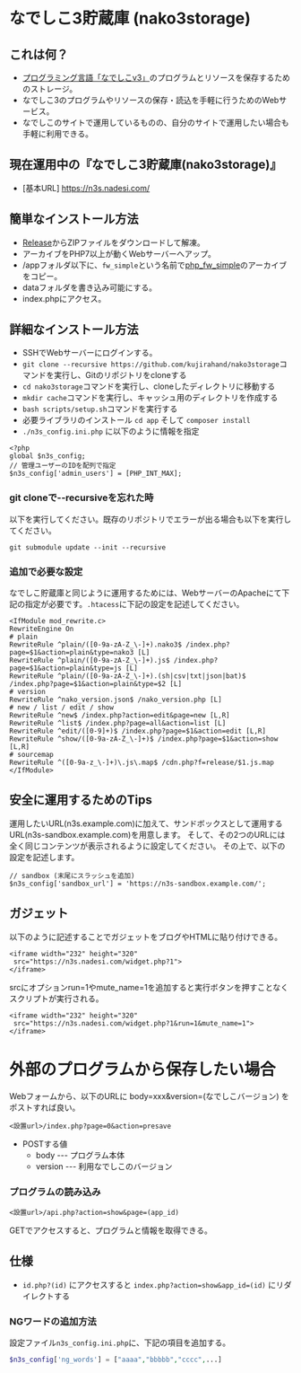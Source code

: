 # なでしこ3貯蔵庫 (nako3storage)

## これは何？

 - [プログラミング言語「なでしこv3」](https://nadesi.com)のプログラムとリソースを保存するためのストレージ。
 - なでしこ3のプログラムやリソースの保存・読込を手軽に行うためのWebサービス。
 - なでしこのサイトで運用しているものの、自分のサイトで運用したい場合も手軽に利用できる。

## 現在運用中の『なでしこ3貯蔵庫(nako3storage)』

 - [基本URL] https://n3s.nadesi.com/

## 簡単なインストール方法

 - [Release](https://github.com/kujirahand/nako3storage/releases)からZIPファイルをダウンロードして解凍。
 - アーカイブをPHP7以上が動くWebサーバーへアップ。
 - /appフォルダ以下に、`fw_simple`という名前で[php_fw_simple](https://github.com/kujirahand/php_fw_simple)のアーカイブをコピー。
 - dataフォルダを書き込み可能にする。
 - index.phpにアクセス。

## 詳細なインストール方法

 - SSHでWebサーバーにログインする。
 - `git clone --recursive https://github.com/kujirahand/nako3storage`コマンドを実行し、Gitのリポジトリをcloneする
 - `cd nako3storage`コマンドを実行し、cloneしたディレクトリに移動する
 - `mkdir cache`コマンドを実行し、キャッシュ用のディレクトリを作成する
 - `bash scripts/setup.sh`コマンドを実行する
 - 必要ライブラリのインストール `cd app` そして `composer install`
 - `./n3s_config.ini.php` に以下のように情報を指定

```
<?php
global $n3s_config;
// 管理ユーザーのIDを配列で指定
$n3s_config['admin_users'] = [PHP_INT_MAX];
```

### git cloneで--recursiveを忘れた時

以下を実行してください。既存のリポジトリでエラーが出る場合も以下を実行してください。

```
git submodule update --init --recursive
```

### 追加で必要な設定

なでしこ貯蔵庫と同じように運用するためには、WebサーバーのApacheにて下記の指定が必要です。`.htacess`に下記の設定を記述してください。

```
<IfModule mod_rewrite.c>
RewriteEngine On
# plain
RewriteRule ^plain/([0-9a-zA-Z_\-]+).nako3$ /index.php?page=$1&action=plain&type=nako3 [L]
RewriteRule ^plain/([0-9a-zA-Z_\-]+).js$ /index.php?page=$1&action=plain&type=js [L]
RewriteRule ^plain/([0-9a-zA-Z_\-]+).(sh|csv|txt|json|bat)$ /index.php?page=$1&action=plain&type=$2 [L]
# version
RewriteRule ^nako_version.json$ /nako_version.php [L]
# new / list / edit / show
RewriteRule ^new$ /index.php?action=edit&page=new [L,R]
RewriteRule ^list$ /index.php?page=all&action=list [L]
RewriteRule ^edit/([0-9]+)$ /index.php?page=$1&action=edit [L,R]
RewriteRule ^show/([0-9a-zA-Z_\-]+)$ /index.php?page=$1&action=show [L,R]
# sourcemap
RewriteRule ^([0-9a-z_\-]+)\.js\.map$ /cdn.php?f=release/$1.js.map
</IfModule>
```

## 安全に運用するためのTips

運用したいURL(n3s.example.com)に加えて、サンドボックスとして運用するURL(n3s-sandbox.example.com)を用意します。
そして、その2つのURLには全く同じコンテンツが表示されるように設定してください。
その上で、以下の設定を記述します。

```
// sandbox (末尾にスラッシュを追加)
$n3s_config['sandbox_url'] = 'https://n3s-sandbox.example.com/';
```


## ガジェット

以下のように記述することでガジェットをブログやHTMLに貼り付けできる。

 ```
 <iframe width="232" height="320"
  src="https://n3s.nadesi.com/widget.php?1">
</iframe>
 ```

srcにオプションrun=1やmute_name=1を追加すると実行ボタンを押すことなくスクリプトが実行される。

 ```
 <iframe width="232" height="320"
  src="https://n3s.nadesi.com/widget.php?1&run=1&mute_name=1">
</iframe>
 ```


# 外部のプログラムから保存したい場合

Webフォームから、以下のURLに body=xxx&version=(なでしこバージョン) をポストすれば良い。

```
<設置url>/index.php?page=0&action=presave
```
 - POSTする値
   - body --- プログラム本体
   - version --- 利用なでしこのバージョン


### プログラムの読み込み

```
<設置url>/api.php?action=show&page=(app_id)
```

GETでアクセスすると、プログラムと情報を取得できる。

## 仕様

- `id.php?(id)` にアクセスすると `index.php?action=show&app_id=(id)` にリダイレクトする

### NGワードの追加方法

設定ファイル`n3s_config.ini.php`に、下記の項目を追加する。

```php
$n3s_config['ng_words'] = ["aaaa","bbbbb","cccc",...]
```

